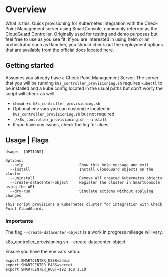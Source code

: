 # Overview
What is this: Quick provisioning for Kubernetes integration with the Check Point Management server using SmartConsole, commonly referred as the CloudGuard Controller. Originally used for testing and demo purposes but feel free to use as you see fit. If you are interested in using helm or an orchestrator such as Rancher, you should check out the deployment options that are available from the official docs located [here](https://sc1.checkpoint.com/documents/R81/WebAdminGuides/EN/CP_R81_CloudGuard_Controller_AdminGuide/Topics-CGRDG/Supported-Data-Centers-Kubernetes.htm).

## Getting started
Assumes you already have a Check Point Management Server. The server that you will be running `k8s_controller_provisioning.sh` requires `kubectl` to be installed and a kube config located in the usual paths but don't worry the script will check as well.

- `chmod +x k8s_controller_provisioning.sh`
- Optional env vars you can customize located in `k8s_controller_provisioning.sh` but not required.
- `./k8s_controller_provisioning.sh --install`
- If you have any issues, check the log for clues.

## Usage | Flags
```
Usage:  [OPTIONS]

Options:
  --help                         Show this help message and exit
  --install                      Install CloudGuard objects on the cluster
  --uninstall                    Remove all created Kubernetes objects
  --create-datacenter-object     Register the cluster in SmartConsole using the API
  --dry-run                      Simulate actions without applying changes

This script provisions a Kubernetes cluster for integration with Check Point CloudGuard.
```
### Importante

The flag `--create-datacenter-object` is a work in progress mileage will vary. 

k8s_controller_provisioning.sh --create-datacenter-object

Ensure you have the env vars setup:
```
export SMARTCENTER_USER=admin
export SMARTCENTER_PASS=secret
export SMARTCENTER_HOST=192.168.1.10
```
